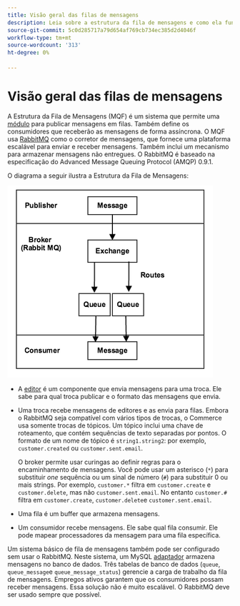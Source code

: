```yaml
---
title: Visão geral das filas de mensagens
description: Leia sobre a estrutura da fila de mensagens e como ela funciona com o aplicativo Adobe Commerce e Magento Open Source.
source-git-commit: 5c0d285717a79d654af769cb734ec385d2d4046f
workflow-type: tm+mt
source-wordcount: '313'
ht-degree: 0%

---
```



# Visão geral das filas de mensagens

A Estrutura da Fila de Mensagens (MQF) é um sistema que permite uma [módulo](https://glossary.magento.com/module) para publicar mensagens em filas. Também define os consumidores que receberão as mensagens de forma assíncrona. O MQF usa [RabbitMQ](http://www.rabbitmq.com) como o corretor de mensagens, que fornece uma plataforma escalável para enviar e receber mensagens. Também inclui um mecanismo para armazenar mensagens não entregues. O RabbitMQ é baseado na especificação do Advanced Message Queuing Protocol (AMQP) 0.9.1.

O diagrama a seguir ilustra a Estrutura da Fila de Mensagens:

![Estrutura da fila de mensagens](../../assets/configuration/mq-framework.png)

- A [editor](https://glossary.magento.com/publisher-subscriber-pattern) é um componente que envia mensagens para uma troca. Ele sabe para qual troca publicar e o formato das mensagens que envia.

- Uma troca recebe mensagens de editores e as envia para filas. Embora o RabbitMQ seja compatível com vários tipos de trocas, o Commerce usa somente trocas de tópicos. Um tópico inclui uma chave de roteamento, que contém sequências de texto separadas por pontos. O formato de um nome de tópico é `string1.string2`: por exemplo, `customer.created` ou `customer.sent.email`.

   O broker permite usar curingas ao definir regras para o encaminhamento de mensagens. Você pode usar um asterisco (`*`) para substituir _one_ sequência ou um sinal de número (`#`) para substituir 0 ou mais strings. Por exemplo, `customer.*` filtra em `customer.create` e `customer.delete`, mas não `customer.sent.email`. No entanto `customer.#` filtra em `customer.create`,  `customer.delete`e `customer.sent.email`.

- Uma fila é um buffer que armazena mensagens.

- Um consumidor recebe mensagens. Ele sabe qual fila consumir. Ele pode mapear processadores da mensagem para uma fila específica.

Um sistema básico de fila de mensagens também pode ser configurado sem usar o RabbitMQ. Neste sistema, um MySQL [adaptador](https://glossary.magento.com/adapter) armazena mensagens no banco de dados. Três tabelas de banco de dados (`queue`, `queue_message`e `queue_message_status`) gerencie a carga de trabalho da fila de mensagens. Empregos ativos garantem que os consumidores possam receber mensagens. Essa solução não é muito escalável. O RabbitMQ deve ser usado sempre que possível.
